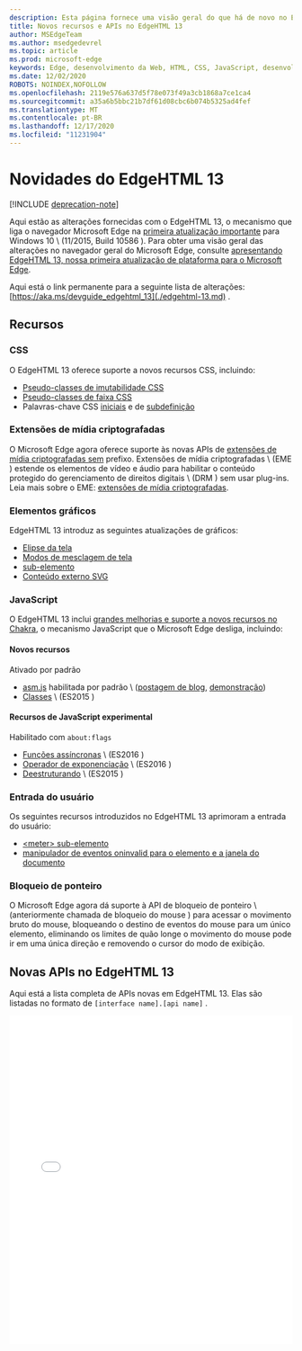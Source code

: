 ```yaml
---
description: Esta página fornece uma visão geral do que há de novo no EdgeHTML 13.
title: Novos recursos e APIs no EdgeHTML 13
author: MSEdgeTeam
ms.author: msedgedevrel
ms.topic: article
ms.prod: microsoft-edge
keywords: Edge, desenvolvimento da Web, HTML, CSS, JavaScript, desenvolvedor
ms.date: 12/02/2020
ROBOTS: NOINDEX,NOFOLLOW
ms.openlocfilehash: 2119e576a637d5f78e073f49a3cb1868a7ce1ca4
ms.sourcegitcommit: a35a6b5bbc21b7df61d08cbc6b074b5325ad4fef
ms.translationtype: MT
ms.contentlocale: pt-BR
ms.lasthandoff: 12/17/2020
ms.locfileid: "11231904"
---
```

# Novidades do EdgeHTML 13  

[!INCLUDE [deprecation-note](../../includes/legacy-edge-note.md)]  

Aqui estão as alterações fornecidas com o EdgeHTML 13, o mecanismo que liga o navegador Microsoft Edge na [primeira atualização importante](https://blogs.windows.com/windowsexperience/2015/11/12) para Windows 10 \ (11/2015, Build 10586 \).  Para obter uma visão geral das alterações no navegador geral do Microsoft Edge, consulte [apresentando EdgeHTML 13, nossa primeira atualização de plataforma para o Microsoft Edge](https://blogs.windows.com/msedgedev/2015/11/16).  

Aqui está o link permanente para a seguinte lista de alterações:  [https://aka.ms/devguide_edgehtml_13](./edgehtml-13.md) .  

## Recursos  

### CSS  

O EdgeHTML 13 oferece suporte a novos recursos CSS, incluindo:  

*   [Pseudo-classes de imutabilidade CSS](https://developer.microsoft.com/microsoft-edge/platform/status/cssmutabilitypseudoclasses)  
*   [Pseudo-classes de faixa CSS](https://developer.microsoft.com/microsoft-edge/platform/status/cssrangepseudoclasses)  
*   Palavras-chave CSS [iniciais](https://developer.microsoft.com/microsoft-edge/platform/status/cssinitialvalue) e de [subdefinição](https://developer.microsoft.com/microsoft-edge/platform/status/cssunsetvalue)  

### Extensões de mídia criptografadas  

O Microsoft Edge agora oferece suporte às novas APIs de [extensões de mídia criptografadas sem](https://w3.org/TR/encrypted-media) prefixo.  Extensões de mídia criptografadas \ (EME \) estende os elementos de vídeo e áudio para habilitar o conteúdo protegido do gerenciamento de direitos digitais \ (DRM \) sem usar plug-ins.  Leia mais sobre o EME:  [extensões de mídia criptografadas](https://developer.mozilla.org/docs/Web/API/Encrypted_Media_Extensions_API).  

### Elementos gráficos  

EdgeHTML 13 introduz as seguintes atualizações de gráficos:  

*   [Elipse da tela](https://developer.microsoft.com/microsoft-edge/platform/status/canvas2dellipse)  
*   [Modos de mesclagem de tela](https://developer.microsoft.com/microsoft-edge/platform/status/compositingandblendingincanvas2d)  
*   [<picture> sub-elemento](https://developer.microsoft.com/microsoft-edge/platform/status/pictureelement)  
*   [Conteúdo externo SVG](https://developer.microsoft.com/microsoft-edge/platform/status/svgexternalcontent)  

### JavaScript  

O EdgeHTML 13 inclui [grandes melhorias e suporte a novos recursos no Chakra](https://blogs.windows.com/msedgedev/2015/09/30), o mecanismo JavaScript que o Microsoft Edge desliga, incluindo:  

#### Novos recursos  

Ativado por padrão  

*   [asm.js](https://developer.microsoft.com/microsoft-edge/platform/status/asmjs/?q=asm.js) habilitada por padrão \ ([postagem de blog](https://blogs.windows.com/msedgedev/2015/11/10), [demonstração](https://dev.windows.com/microsoft-edge/testdrive/demos/chess)\)  
*   [Classes](https://developer.microsoft.com/microsoft-edge/platform/status/asmjs/?q=classes) \ (ES2015 \)  

#### Recursos de JavaScript experimental  

Habilitado com `about:flags`  

*   [Funções assíncronas](https://developer.microsoft.com/microsoft-edge/platform/status/asyncfunctions/?q=async%20functions) \ (ES2016 \)  
*   [Operador de exponenciação](https://developer.microsoft.com/microsoft-edge/platform/status/exponentiationoperatores2016/?q=exponentiation%20operator) \ (ES2016 \)  
*   [Deestruturando](https://developer.microsoft.com/microsoft-edge/platform/status/destructuringES2015/?q=destructuring) \ (ES2015 \)  

### Entrada do usuário  

Os seguintes recursos introduzidos no EdgeHTML 13 aprimoram a entrada do usuário:  

*   [\<meter\> sub-elemento](https://developer.microsoft.com/microsoft-edge/platform/status/meterelement)  
*   [manipulador de eventos oninvalid para o elemento e a janela do documento](https://developer.microsoft.com/microsoft-edge/platform/status/oninvalideventhandler)  

### Bloqueio de ponteiro  

O Microsoft Edge agora dá suporte à API de bloqueio de ponteiro \ (anteriormente chamada de bloqueio do mouse \) para acessar o movimento bruto do mouse, bloqueando o destino de eventos do mouse para um único elemento, eliminando os limites de quão longe o movimento do mouse pode ir em uma única direção e removendo o cursor do modo de exibição.  

## Novas APIs no EdgeHTML 13  

Aqui está a lista completa de APIs novas em EdgeHTML 13.  Elas são listadas no formato de `[interface name].[api name]` .  

<iframe height='584' scrolling='no' title='Novas APIs no EdgeHTML 13' src='//codepen.io/MicrosoftEdgeDocumentation/embed/vmzxEY/?height=584&theme-id=23761&default-tab=result&embed-version=2' frameborder='no' allowtransparency='true' allowfullscreen='true' style='width:  100%;'>Veja a caneta <a href='https://codepen.io/MicrosoftEdgeDocumentation/pen/vmzxEY/'> New APIs no EdgeHTML 13 </a> ao Microsoft Edge Docs ( <a href='http://codepen.io/MicrosoftEdgeDocumentation'> @MicrosoftEdgeDocumentation </a> ) em <a href='http://codepen.io'> CodePen </a> .</iframe>  
